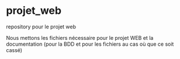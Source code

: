 # projet_web
repository pour le projet web

Nous mettons les fichiers nécessaire pour le projet WEB et la documentation (pour la BDD et pour les fichiers au cas où que ce soit cassé)
